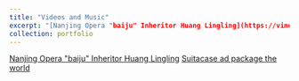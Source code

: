 ```yaml
---
title: "Videos and Music"
excerpt: "[Nanjing Opera "baiju" Inheritor Huang Lingling](https://vimeo.com/884091741)[Suitacase ad package the world](https://vimeo.com/884151606) ​<audio id="audio" controls="" preload="none"><source id="mp3" src="/images/police action.mp3"></audio>"
collection: portfolio
---
```

[Nanjing Opera "baiju" Inheritor Huang Lingling](https://vimeo.com/884091741)
[Suitacase ad package the world](https://vimeo.com/884151606)


